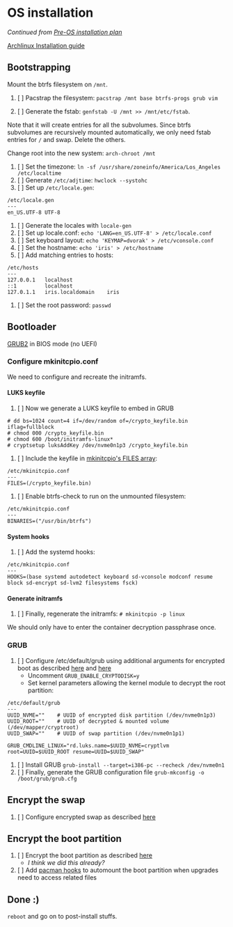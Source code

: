 # OS installation

_Continued from [Pre-OS installation plan](https://github.com/rpdelaney/iris-setup/blob/master/MVP-PRE_OS.md)_

[Archlinux Installation guide](https://wiki.archlinuxorg/index.php/Installation_guide)

## Bootstrapping

Mount the btrfs filesystem on `/mnt`.

1. [ ] Pacstrap the filesystem: `pacstrap /mnt base btrfs-progs grub vim`

1. [ ] Generate the fstab: `genfstab -U /mnt >> /mnt/etc/fstab`.

Note that it will create entries for all the subvolumes. Since btrfs subvolumes are recursively mounted automatically, we only need fstab entries for `/` and swap. Delete the others.

Change root into the new system: `arch-chroot /mnt`

1. [ ] Set the timezone: `ln -sf /usr/share/zoneinfo/America/Los_Angeles /etc/localtime`
1. [ ] Generate `/etc/adjtime`: `hwclock --systohc`
1. [ ] Set up `/etc/locale.gen`:

```
/etc/locale.gen
---
en_US.UTF-8 UTF-8
```

1. [ ] Generate the locales with `locale-gen`
1. [ ] Set up locale.conf: `echo 'LANG=en_US.UTF-8' > /etc/locale.conf`
1. [ ] Set keyboard layout: `echo 'KEYMAP=dvorak' > /etc/vconsole.conf`
1. [ ] Set the hostname: `echo 'iris' > /etc/hostname`
1. [ ] Add matching entries to hosts:

```
/etc/hosts
---
127.0.0.1   localhost
::1         localhost
127.0.1.1   iris.localdomain    iris
```

1. [ ] Set the root password: `passwd`

## Bootloader

[GRUB2](https://wiki.archlinux.org/index.php/GRUB) in BIOS mode (no UEFI)

### Configure mkinitcpio.conf

We need to configure and recreate the initramfs.

#### LUKS keyfile

1. [ ] Now we generate a LUKS keyfile to embed in GRUB

```
# dd bs=1024 count=4 if=/dev/random of=/crypto_keyfile.bin iflag=fullblock
# chmod 000 /crypto_keyfile.bin
# chmod 600 /boot/initramfs-linux*
# cryptsetup luksAddKey /dev/nvme0n1p3 /crypto_keyfile.bin
```

1. [ ] Include the keyfile in [mkinitcpio's FILES array](https://wiki.archlinux.org/index.php/Mkinitcpio#BINARIES_and_FILES):

```
/etc/mkinitcpio.conf
---
FILES=(/crypto_keyfile.bin)
```

1. [ ] Enable btrfs-check to run on the unmounted filesystem:

```
/etc/mkinitcpio.conf
---
BINARIES=("/usr/bin/btrfs")
```

#### System hooks

1. [ ] Add the systemd hooks:

```
/etc/mkinitcpio.conf
---
HOOKS=(base systemd autodetect keyboard sd-vconsole modconf resume block sd-encrypt sd-lvm2 filesystems fsck)
```

#### Generate initramfs

1. [ ] Finally, regenerate the initramfs: `# mkinitcpio -p linux`

We should only have to enter the container decryption passphrase once.

### GRUB

1. [ ] Configure /etc/default/grub using additional arguments for encrypted boot as described [here](https://wiki.archlinux.org/index.php/GRUB#Additional_arguments) and [here](https://wiki.archlinux.org/index.php/GRUB#Encrypted_/boot)
   - Uncomment `GRUB_ENABLE_CRYPTODISK=y`
   - Set kernel parameters allowing the kernel module to decrypt the root partition:

```
/etc/default/grub
---
UUID_NVME=""    # UUID of encrypted disk partition (/dev/nvme0n1p3)
UUID_ROOT=""    # UUID of decrypted & mounted volume (/dev/mapper/cryptroot)
UUID_SWAP=""    # UUID of swap partition (/dev/nvme0n1p1)

GRUB_CMDLINE_LINUX="rd.luks.name=$UUID_NVME=cryptlvm root=UUID=$UUID_ROOT resume=UUID=$UUID_SWAP"
```

1. [ ] Install GRUB `grub-install --target=i386-pc --recheck /dev/nvme0n1`
1. [ ] Finally, generate the GRUB configuration file `grub-mkconfig -o /boot/grub/grub.cfg`

## Encrypt the swap

1. [ ] Configure encrypted swap as described [here](https://wiki.archlinux.org/index.php/Dm-crypt/Swap_encryption)

## Encrypt the boot partition

1. [ ] Encrypt the boot partition as described [here](https://wiki.archlinux.org/index.php/Dm-crypt/Encrypting_an_entire_system#Encrypted_boot_partition_(GRUB))  
   - _I think we did this already?_
1. [ ] Add [pacman hooks](http://archive.is/jRuC3) to automount the boot partition when upgrades need to access related files

## Done :)

`reboot` and go on to post-install stuffs.

<!--- vim: set nospell: -->

